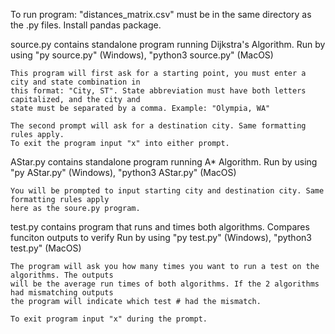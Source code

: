 To run program:
"distances_matrix.csv" must be in the same directory as the .py files.
Install pandas package.

source.py contains standalone program running Dijkstra's Algorithm.
    Run by using "py source.py" (Windows), "python3 source.py" (MacOS)

    This program will first ask for a starting point, you must enter a city and state combination in
    this format: "City, ST". State abbreviation must have both letters capitalized, and the city and
    state must be separated by a comma. Example: "Olympia, WA"

    The second prompt will ask for a destination city. Same formatting rules apply.
    To exit the program input "x" into either prompt.


AStar.py contains standalone program running A* Algorithm.
    Run by using "py AStar.py" (Windows), "python3 AStar.py" (MacOS)

    You will be prompted to input starting city and destination city. Same formatting rules apply
    here as the soure.py program.

test.py contains program that runs and times both algorithms. Compares funciton outputs to verify
    Run by using "py test.py" (Windows), "python3 test.py" (MacOS)

    The program will ask you how many times you want to run a test on the algorithms. The outputs
    will be the average run times of both algorithms. If the 2 algorithms had mismatching outputs
    the program will indicate which test # had the mismatch.

    To exit program input "x" during the prompt.
